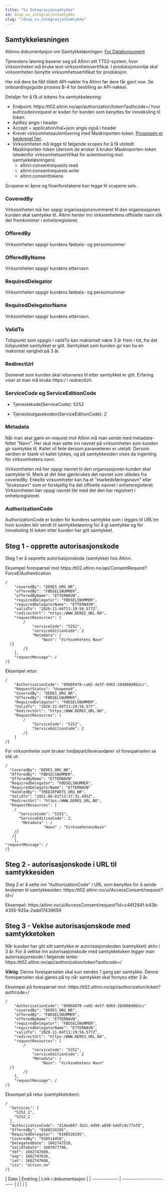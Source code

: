 ```yaml
---
title: "Su Integrasjonsamtykke"
id: dsop_su_integrasjonSamtykke
slug: "/dsop_su_integrasjonSamtykke"
---
```


## Samtykkeløsningen

Altinns dokumentasjon om Samtykkeløsningen: [For Datakonsument](https:/altinn.github.io/docs/utviklingsguider/samtykke/datakonsument/)

Tjenestens løsning baserer seg på Altinn sitt TT02-system, hvor virksomheten må bruke test-virksomhetssertifikat. I produksjonsmiljø skal virksomheten benytte virksomhetssertifikat for produksjon.

Her må dere ha fått tildelt API-nøkler fra Altinn før dere får gjort noe. Se onboardingsguide prosess B-4 for bestilling av API-nøkkel.

Detaljer for å få ut tokens fra samtykkeløsning:

* Endpoint: https:/tt02.altinn.no/api/authorization/token?authcode=/ hvor authcodeinrequest er koden for kunden som benyttes for innveksling til token.
* ApiKey angis i header
* Accept = application/hal+json angis også i header
* Krever virksomhetsautentisering med Maskinporten-token. [Prosessen er beskrevet her](/dsop_su_integrasjonMaskinporten).
* Virksomheten må legge til følgende scopes for å få utstedt Maskinporten-token (dersom de ønsker å bruker Maskinporten-token istedenfor virksomhetssertifikat for autentisering mot samtykkeløsningen):
	* altinn:consentrequests.read
	* altinn:consentrequests.write
	* altinn:consenttokens

Scopene er åpne og finanforetakene kan legge til scopene selv.

### CoveredBy
Virksomheten må her oppgi organisasjonsnummeret til den organisasjonen kunden skal samtykke til. Altinn henter inn virksomhetens offisielle navn slik det fremkommer i enhetsregisteret.

### OfferedBy
Virksomheten oppgir kundens fødsels- og personnummer

### OfferedByName
Virksomheten oppgir kundens etternavn

### RequiredDelegator
Virksomheten oppgir kundens fødsels- og personnummer

### RequiredDelegatorName
Virksomheten oppgir kundens etternavn.

### ValidTo
Tidspunkt som oppgis i validTo kan maksimalt være 3 år frem i tid, fra det tidspunktet samtykket er gitt. Samtykket som kunden gir kan ha en maksimal varighet på 3 år.

### RedirectUrl
Domenet som kunden skal returneres til etter samtykket er gitt. Erfaring viser at man må bruke https:/ i redirectUrl.

### ServiceCode og ServiceEditionCode

* Tjenestekode(ServiceCode): 5252

* Tjenesteutgavekoden(ServiceEditionCode): 2

### Metadata
Når man skal gjøre en request mot Altinn må man sende med metadata-feltet "Navn". Her skal man sette inn navnet på virksomheten som kunden gir samtykke til. Kallet vil feile dersom parameteren er utelatt. Dersom verdien er blank vil kallet lykkes, og på samtykkesiden vises da ingenting for virksomhetens navn.

Virksomheten må her oppgi navnet til den organisasjonen kunden skal samtykke til. Merk at det ikke gjenbrukes det navnet som utledes fra coveredBy. Enkelte virksomheter kan ha et "markedsføringsnavn" eller "bruksnavn" som er forskjellig fra det offsielle navnet i enhetsregisteret. Virksomheten bør oppgi navnet likt med det den har registrert i enhetsregisteret.

### AuthorizationCode
AuthorizationCode er koden for kundens samtykke som i legges til URL'en hvor kunden blir sendt til samtykkeløsning for å gi samtykke og for innveksling til token etter kunden har gitt samtykket.

## Steg 1 - opprette autorisasjonskode

Steg 1 er å opprette autorisasjonskode (samtykke) hos Altinn.

Eksempel forespørsel mot https:/tt02.altinn.no/api/ConsentRequest?ForceEIAuthentication
```
/
    "coveredBy": "DERES_ORG_NR",
    "offeredBy": "FØDSELSNUMMER",
    "offeredByName": "ETTERNAVN",
    "requiredDelegator": "FØDSELSNUMMER",
    "requiredDelegatorName": "ETTERNAVN",
    "validTo": "2020-11-04T11:29:56.577Z",
    "redirectUrl": "https:/WWW.DERES_URL.NO",
    "requestResources": [
        /
            "serviceCode": "5252",
            "serviceEditionCode": 2
            "Metadata": /
                "Navn": "Virksomhetens Navn"
  /}
        /}
    ],
    "requestMessage": /
/}
```
Eksempel retur:
```
/
    "AuthorizationCode": "89860470-ca02-4e5f-9d65-28d808d962cc",
    "RequestStatus": "Unopened",
    "CoveredBy": "DERES_ORG_NR",
    "OfferedBy": "FØDSELSNUMMER",
    "RequiredDelegator": "FØDSELSNUMMER",
    "ValidTo": "2020-11-04T11:29:56.577",
    "RedirectUrl": "https:/WWW.DERES_URL.NO",
    "RequestResources": [
        /
            "ServiceCode": "5252",
            "ServiceEditionCode": 2
        /}
    ]
/}
```

For virksomheter som bruker tredjepart/leverandører vil forespørselen se slik ut:
```
/
  "CoveredBy": "DERES_ORG_NR",
  "OfferedBy": "FØDSELSNUMMER",
  "OfferedByName": "ETTERNAVN"
  "RequiredDelegator": "FØDSELSNUMMER",
  "ReguiredDelegatorName": "ETTERNAVN"
  "HandledBy": "TREDJEPARTS_ORG_NR",
  "ValidTo": "2021-06-01T13:17:31.495Z",
  "RedirectUrl": "https:/WWW.DERES_URL.NO",
  "RequestResources": [
    /
      "ServiceCode": "5252",
      "ServiceEditionCode": 2,
       "Metadata" : /
                 "Navn" : "VirksomhetensNavn"
    /}
   /}
    ],
"requestMessage": /
/}
```

## Steg 2 - autorisasjonskode i URL til samtykkesiden

Steg 2 er å sette inn "AuthorizationCode" i URL som benyttes for å sende brukeren til samtykkesiden: https:/tt02.altinn.no/ui/AccessConsent/request?id=/

Eksempel: https:/altinn.no/ui/AccessConsent/request?id=c44f284f-b43b-4355-925a-2add17439659

## Steg 3 - Veklse autorisasjonskode med samtykketoken

Når kunden har gitt sitt samtykke er autorisasjonskoden (samtykket) aktiv i 3 år. For å veklse inn autorisasjonskode med samtykketoken legger man autorisasjonskode i følgende lenke: https:/tt02.altinn.no/api/authorization/token?authcode=/

**Viktig**: Denne forespørselen skal kun sendes 1 gang per samtykke. Denne forespørselen skal gjøres på ny når samtykket skal fornyes etter 3 år.

Eksempel på forespørsel mot: https:/tt02.altinn.no/api/authorization/token?authcode=/
```
/
    "AuthorizationCode": "89860470-ca02-4e5f-9d65-28d808d962cc"
    "coveredBy": "DERES_ORG_NR",
    "offeredBy": "FØDSELSNUMMER",
    "offeredByName": "ETTERNAVN",
    "requiredDelegator": "FØDSELSNUMMER",
    "requiredDelegatorName": "ETTERNAVN",
    "validTo": "2020-11-04T11:29:56.577Z",
    "redirectUrl": "https:/WWW.DERES_URL.NO",
    "requestResources": [
        /
            "serviceCode": "5252",
            "serviceEditionCode": 2
            "Metadata": /
                "Navn": "Virksomhetens Navn"
  /}
        /}
    ],
    "requestMessage": /
/}
```

Eksempel på retur (samtykketoken):
```
/
  "Services": [
    "5252_2",
    "5252_2_
  ],
  "AuthorizationCode": "d14ee887-3b2c-4d98-a699-bddfc0c77af8",
  "OfferedBy": "0108530195",
  "RequiredDelegator": "0108530195",
  "CoveredBy": "910514458",
  "DelegatedDate": 1602747510,
  "ValidToDate": 1607077796,
  "nbf": 1602747608,
  "exp": 1602747638,
  "iat": 1602747608,
  "iss": "altinn.no"
/}
```

| Dato | Endring | Link i dokumentasjon |
| ------------- | ------------------------ |  | |   | |
